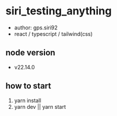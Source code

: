 # siri_testing_anything

- author: gps.siri92
- react / typescript / tailwind(css)

## node version

- v22.14.0

## how to start

1. yarn install
2. yarn dev || yarn start
